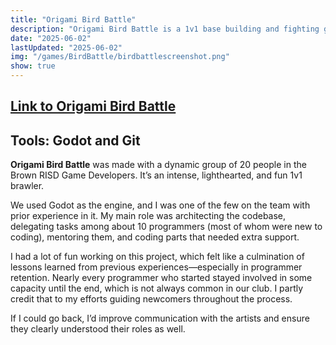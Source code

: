 ```yaml
---
title: "Origami Bird Battle"
description: "Origami Bird Battle is a 1v1 base building and fighting game"
date: "2025-06-02"
lastUpdated: "2025-06-02"
img: "/games/BirdBattle/birdbattlescreenshot.png"
show: true
---
```

## [Link to Origami Bird Battle](https://brownrisdgames.itch.io/origami-bird-battle)
## Tools: Godot and Git

**Origami Bird Battle** was made with a dynamic group of 20 people in the Brown RISD Game Developers. It’s an intense, lighthearted, and fun 1v1 brawler.

We used Godot as the engine, and I was one of the few on the team with prior experience in it. My main role was architecting the codebase, delegating tasks among about 10 programmers (most of whom were new to coding), mentoring them, and coding parts that needed extra support.

I had a lot of fun working on this project, which felt like a culmination of lessons learned from previous experiences—especially in programmer retention. Nearly every programmer who started stayed involved in some capacity until the end, which is not always common in our club. I partly credit that to my efforts guiding newcomers throughout the process.

If I could go back, I’d improve communication with the artists and ensure they clearly understood their roles as well.
